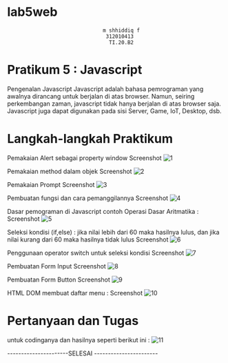 # lab5web
                                   m shhiddiq f 
                                    312010413
                                     TI.20.B2

# Pratikum 5 : Javascript
Pengenalan Javascript
Javascript adalah bahasa pemrograman yang awalnya dirancang untuk berjalan di atas browser. Namun, seiring perkembangan zaman, javascript tidak hanya berjalan di atas browser saja. Javascript juga dapat digunakan pada sisi Server, Game, IoT, Desktop, dsb.

# Langkah-langkah Praktikum


Pemakaian Alert sebagai property window Screenshot
![1](https://user-images.githubusercontent.com/73062038/163050151-42a123bd-1db4-4ced-aaa4-499bbc5c5c5c.jpg)

Pemakaian method dalam objek Screenshot
![2](https://user-images.githubusercontent.com/73062038/163050175-a5cccb6b-9268-4651-9b76-033b7b94ade4.jpg)

Pemakaian Prompt Screenshot
![3](https://user-images.githubusercontent.com/73062038/163050216-916570e6-7cc3-4d52-899a-57de79ca7015.jpg)

Pembuatan fungsi dan cara pemanggilannya Screenshot
![4](https://user-images.githubusercontent.com/73062038/163050234-157c9a7a-9fb3-4000-b28b-e9ad05fd9b67.jpg)

Dasar pemograman di Javascript contoh Operasi Dasar Aritmatika : Screenshot
![5](https://user-images.githubusercontent.com/73062038/163050260-997990a3-f5c3-4ac2-b827-1f021d4c2803.jpg)

Seleksi kondisi (if,else) : jika nilai lebih dari 60 maka hasilnya lulus, dan jika nilai kurang dari 60 maka hasilnya tidak lulus Screenshot
![6](https://user-images.githubusercontent.com/73062038/163050296-24df3e1a-0354-4f7a-9c65-4539efee4641.jpg)

Penggunaan operator switch untuk seleksi kondisi Screenshot
![7](https://user-images.githubusercontent.com/73062038/163050314-4afe7bfb-3e5d-40d6-be5f-10130327d8f4.jpg)

Pembuatan Form Input Screenshot
![8](https://user-images.githubusercontent.com/73062038/163050406-d7849fbc-919e-4851-8c62-02c1f11892fd.jpg)

Pembuatan Form Button Screenshot
![9](https://user-images.githubusercontent.com/73062038/163050421-be0ae452-43cb-4194-9512-ef5131b0db18.jpg)


HTML DOM membuat daftar menu : Screenshot
![10](https://user-images.githubusercontent.com/73062038/163050500-3ee6c02b-6b13-4372-ba42-cc1dab52b1b8.jpg)


# Pertanyaan dan Tugas
untuk codinganya dan hasilnya seperti berikut ini :
![11](https://user-images.githubusercontent.com/73062038/163050835-7b36f3bc-b4fc-4300-892f-46c0da3b42ab.jpg)


----------------------SELESAI -----------------------
